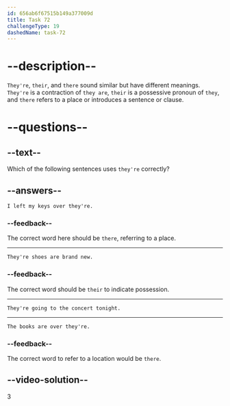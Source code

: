 ```yaml
---
id: 656ab6f67515b149a377009d
title: Task 72
challengeType: 19
dashedName: task-72
---
```


# --description--

`They're`, `their`, and `there` sound similar but have different meanings. `They're` is a contraction of `they are`, `their` is a possessive pronoun of `they`, and `there` refers to a place or introduces a sentence or clause.

# --questions--

## --text--

Which of the following sentences uses `they're` correctly?

## --answers--

`I left my keys over they're.`

### --feedback--

The correct word here should be `there`, referring to a place.

---

`They're shoes are brand new.`

### --feedback--

The correct word should be `their` to indicate possession.

---

`They're going to the concert tonight.`

---

`The books are over they're.`

### --feedback--

The correct word to refer to a location would be `there`.

## --video-solution--

3
